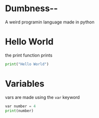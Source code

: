 # Dumbness--
A weird programin language made in python

# Hello World
the print function prints
```py
print("Hello World")
```
# Variables
vars are made using the `var` keyword
```py
var number = 4
print(number)
```
